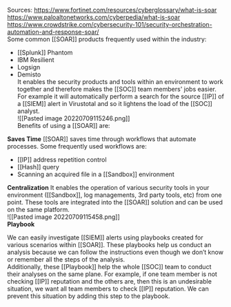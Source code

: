 Sources:
https://www.fortinet.com/resources/cyberglossary/what-is-soar
https://www.paloaltonetworks.com/cyberpedia/what-is-soar
https://www.crowdstrike.com/cybersecurity-101/security-orchestration-automation-and-response-soar/
\
Some common [[SOAR]] products frequently used within the industry:  
-   [[Splunk]] Phantom
-   IBM Resilient
-   Logsign
-   Demisto
\
 It enables the security products and tools within an environment to work together and therefore makes the [[SOC]] team members' jobs easier. For example it will automatically perform a search for the source [[IP]] of a [[SIEM]] alert in Virustotal and so it lightens the load of the [[SOC]] analyst.
\
![[Pasted image 20220709115246.png]]
\
Benefits of using a [[SOAR]] are:

**Saves Time**
[[SOAR]] saves time through workflows that automate processes. Some frequently used workflows are:
-   [[IP]] address repetition control
-   [[Hash]] query
-   Scanning an acquired file in a [[Sandbox]] environment


**Centralization**
It enables the operation of various security tools in your environment ([[Sandbox]], log managements, 3rd party tools, etc) from one point. These tools are integrated into the [[SOAR]] solution and can be used on the same platform.
\
![[Pasted image 20220709115458.png]]
\
**Playbook**

We can easily investigate [[SIEM]] alerts using playbooks created for various scenarios within [[SOAR]]. These playbooks help us conduct an analysis because we can follow the instructions even though we don’t know or remember all the steps of the analysis.
\
Additionally, these [[Playbook]] help the whole [[SOC]] team to conduct their analyses on the same plane. For example, if one team member is not checking [[IP]] reputation and the others are, then this is an undesirable situation, we want all team members to check [[IP]] reputation. We can prevent this situation by adding this step to the playbook.
